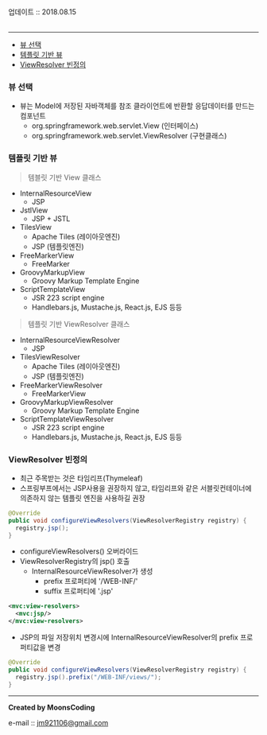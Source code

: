 
<div class="pull-right">  업데이트 :: 2018.08.15 </div><br>

---

<!-- @import "[TOC]" {cmd="toc" depthFrom=1 depthTo=6 orderedList=false} -->
<!-- code_chunk_output -->

* [뷰 선택](#뷰-선택)
* [템플릿 기반 뷰](#템플릿-기반-뷰)
* [ViewResolver 빈정의](#viewresolver-빈정의)

<!-- /code_chunk_output -->

### 뷰 선택

- 뷰는 Model에 저장된 자바객체를 참조 클라이언트에 반환할 응답데이터를 만드는 컴포넌트
  - org.springframework.web.servlet.View (인터페이스)
  - org.springframework.web.servlet.ViewResolver (구현클래스)

### 템플릿 기반 뷰

> 템블릿 기반 View 클래스

- InternalResourceView
  - JSP
- JstlView
  - JSP + JSTL
- TilesView
  - Apache Tiles (레이아웃엔진)
  - JSP (템플릿엔진)
- FreeMarkerView
  - FreeMarker
- GroovyMarkupView
  - Groovy Markup Template Engine
- ScriptTemplateView
  - JSR 223 script engine
  - Handlebars.js, Mustache.js, React.js, EJS 등등

> 템플릿 기반 ViewResolver 클래스

- InternalResourceViewResolver
  - JSP
- TilesViewResolver
  - Apache Tiles (레이아웃엔진)
  - JSP (템플릿엔진)
- FreeMarkerViewResolver
  - FreeMarkerView
- GroovyMarkupViewResolver
  - Groovy Markup Template Engine
- ScriptTemplateViewResolver
  - JSR 223 script engine
  - Handlebars.js, Mustache.js, React.js, EJS 등등


### ViewResolver 빈정의

- 최근 주목받는 것은 타임리프(Thymeleaf)
- 스프링부프에서는 JSP사용을 권장하지 않고, 타임리프와 같은 서블릿컨테이너에 의존하지 않는 템플릿 엔진을 사용하길 권장

```java
@Override
public void configureViewResolvers(ViewResolverRegistry registry) {
  registry.jsp();
}
```

- configureViewResolvers() 오버라이드
- ViewResolverRegistry의 jsp() 호출
  - InternalResourceViewResolver가 생성
    - prefix 프로퍼티에 '/WEB-INF/'
    - suffix 프로퍼티에 '.jsp'

```xml
<mvc:view-resolvers>
  <mvc:jsp/>
</mvc:view-resolvers>
```

- JSP의 파일 저장위치 변경시에 InternalResourceViewResolver의 prefix 프로퍼티값을 변경

```java
@Override
public void configureViewResolvers(ViewResolverRegistry registry) {
  registry.jsp().prefix("/WEB-INF/views/");
}
```



---

**Created by MoonsCoding**

e-mail :: jm921106@gmail.com
